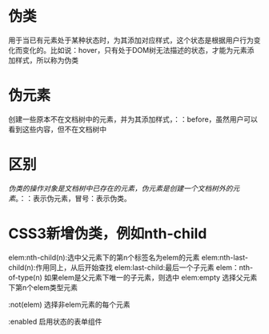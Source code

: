 # 伪类
用于当已有元素处于某种状态时，为其添加对应样式，这个状态是根据用户行为变化而变化的。比如说：hover，只有处于DOM树无法描述的状态，才能为元素添加样式，所以称为伪类
# 伪元素
创建一些原本不在文档树中的元素，并为其添加样式，：：before，虽然用户可以看到这些内容，但不在文档树中
# 区别
*伪类的操作对象是文档树中已存在的元素，伪元素是创建一个文档树外的元素*。：：表示伪元素，冒号：表示伪类。
# CSS3新增伪类，例如nth-child
elem:nth-child(n):选中父元素下的第n个标签名为elem的元素
elem:nth-last-child(n):作用同上，从后开始查找
elem:last-child:最后一个子元素
elem：nth-of-type(n) 如果elem是父元素下唯一的子元素，则选中
elem:empty 选择父元素下第n个elem类型元素

:not(elem) 选择非elem元素的每个元素

:enabled 启用状态的表单组件
